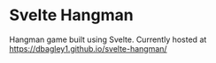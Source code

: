 # Svelte Hangman
Hangman game built using Svelte. Currently hosted at https://dbagley1.github.io/svelte-hangman/
